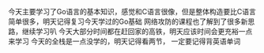 今天主要学习了Go语言的基本知识，感觉和C语言很像，但是整体构造要比C语言简单很多，明天记得复习今天学过的Go基础
网络攻防的课程也了解到了很多新思路，继续学习叭
今天大部分时间都在赶回家的高铁，明天应该时间会更充裕一点来学习
今天的全栈是一点没学的，明天记得看两节，
一定要记得背英语单词
